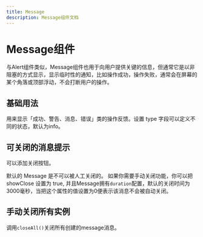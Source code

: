 ```yaml
---
title: Message
description: Message组件文档
---
```



# Message组件

与Alert组件类似，Message组件也用于向用户提供关键的信息，但通常它是以非阻塞的方式显示，显示临时性的通知，比如操作成功，操作失败，通常会在屏幕的某个角落或顶部浮动，不会打断用户的操作。

## 基础用法

用来显示「成功、警告、消息、错误」类的操作反馈。设置 type 字段可以定义不同的状态，默认为info。

<preview path="../demo/Message/Basic.vue"></preview>

## 可关闭的消息提示

可以添加关闭按钮。

默认的 Message 是不可以被人工关闭的。 如果你需要手动关闭功能，你可以把 showClose 设置为 true, 并且Message拥有`duration`配置，默认的关闭时间为3000毫秒，当把这个属性的值设置为0便表示该消息不会被自动关闭。
<preview path="../demo/Message/Close.vue"></preview>

## 手动关闭所有实例

调用`closeAll()`关闭所有创建的message消息。

<preview path="../demo/Message/CloseAll.vue"></preview>
